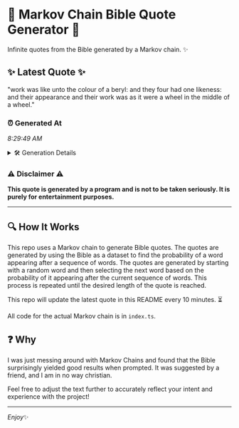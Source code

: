 # 📖 Markov Chain Bible Quote Generator 📖

Infinite quotes from the Bible generated by a Markov chain. ✨

## ✨ Latest Quote ✨
"work was like unto the colour of a beryl: and they four had one likeness: and their appearance and their work was as it were a wheel in the middle of a wheel."

### ⏰ Generated At
*8:29:49 AM*

<details>
    <summary>🛠️ Generation Details</summary>
    <p>
        <strong>🌱 Seed:</strong> work<br>
        <strong>🔄 Iterations:</strong> 32<br>
        <strong>📜 Context History:</strong><br>[ work ]: was<br>[ work, was ]: like<br>[ work, was, like ]: unto<br>[ work, was, like, unto ]: the<br>[ work, was, like, unto, the ]: colour<br>[ work, was, like, unto, the, colour ]: of<br>[ was, like, unto, the, colour, of ]: a<br>[ like, unto, the, colour, of, a ]: beryl:<br>[ unto, the, colour, of, a, beryl: ]: and<br>[ the, colour, of, a, beryl:, and ]: they<br>[ colour, of, a, beryl:, and, they ]: four<br>[ of, a, beryl:, and, they, four ]: had<br>[ a, beryl:, and, they, four, had ]: one<br>[ beryl:, and, they, four, had, one ]: likeness:<br>[ and, they, four, had, one, likeness: ]: and<br>[ they, four, had, one, likeness:, and ]: their<br>[ four, had, one, likeness:, and, their ]: appearance<br>[ had, one, likeness:, and, their, appearance ]: and<br>[ one, likeness:, and, their, appearance, and ]: their<br>[ likeness:, and, their, appearance, and, their ]: work<br>[ and, their, appearance, and, their, work ]: was<br>[ their, appearance, and, their, work, was ]: as<br>[ appearance, and, their, work, was, as ]: it<br>[ and, their, work, was, as, it ]: were<br>[ their, work, was, as, it, were ]: a<br>[ work, was, as, it, were, a ]: wheel<br>[ was, as, it, were, a, wheel ]: in<br>[ as, it, were, a, wheel, in ]: the<br>[ it, were, a, wheel, in, the ]: middle<br>[ were, a, wheel, in, the, middle ]: of<br>[ a, wheel, in, the, middle, of ]: a<br>[ wheel, in, the, middle, of, a ]: wheel.<br>
    </p>
</details>

### ⚠️ Disclaimer ⚠️
**This quote is generated by a program and is not to be taken seriously. It is purely for entertainment purposes.**

---

## 🔍 How It Works

This repo uses a Markov chain to generate Bible quotes. The quotes are generated by using the Bible as a dataset to find the probability of a word appearing after a sequence of words. The quotes are generated by starting with a random word and then selecting the next word based on the probability of it appearing after the current sequence of words. This process is repeated until the desired length of the quote is reached.

This repo will update the latest quote in this README every 10 minutes. ⏳

All code for the actual Markov chain is in `index.ts`.

## ❓ Why

I was just messing around with Markov Chains and found that the Bible surprisingly yielded good results when prompted. 
It was suggested by a friend, and I am in no way christian.

Feel free to adjust the text further to accurately reflect your intent and experience with the project!

---

*Enjoy*✨
